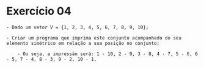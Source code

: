 # Exercício 04

    - Dado um vetor V = {1, 2, 3, 4, 5, 6, 7, 8, 9, 10};
    
    - Criar um programa que imprima este conjunto acompanhado do seu elemento simétrico em relação a sua posição no conjunto;
    
        - Ou seja, a impressão será: 1 - 10, 2 - 9, 3 - 8, 4 - 7, 5 - 6, 6 - 5, 7 - 4, 8 - 3, 9 - 2, 10 - 1.